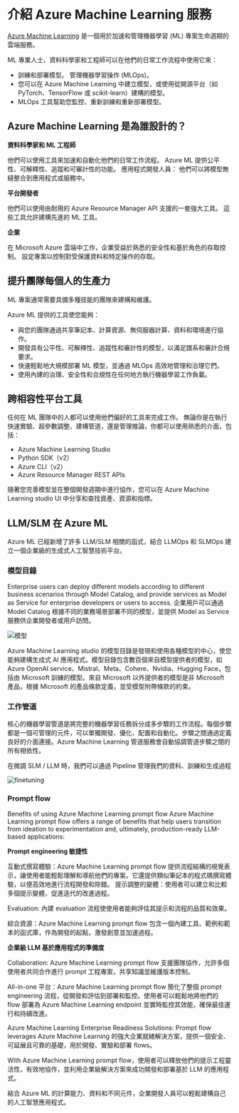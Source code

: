 ﻿# **介紹 Azure Machine Learning 服務**

[Azure Machine Learning](https://ml.azure.com?WT.mc_id=aiml-138114-kinfeylo) 是一個用於加速和管理機器學習 (ML) 專案生命週期的雲端服務。

ML 專業人士、資料科學家和工程師可以在他們的日常工作流程中使用它來：

- 訓練和部署模型。
管理機器學習操作 (MLOps)。
- 您可以在 Azure Machine Learning 中建立模型，或使用從開源平台（如 PyTorch、TensorFlow 或 scikit-learn）建構的模型。
- MLOps 工具幫助您監控、重新訓練和重新部署模型。

## Azure Machine Learning 是為誰設計的？

**資料科學家和 ML 工程師**

他們可以使用工具來加速和自動化他們的日常工作流程。
Azure ML 提供公平性、可解釋性、追蹤和可審計性的功能。
應用程式開發人員：
他們可以將模型無縫整合到應用程式或服務中。

**平台開發者**

他們可以使用由耐用的 Azure Resource Manager API 支援的一套強大工具。
這些工具允許建構先進的 ML 工具。

**企業**

在 Microsoft Azure 雲端中工作，企業受益於熟悉的安全性和基於角色的存取控制。
設定專案以控制對受保護資料和特定操作的存取。

## 提升團隊每個人的生產力

ML 專案通常需要具備多種技能的團隊來建構和維護。

Azure ML 提供的工具使您能夠：

- 與您的團隊通過共享筆記本、計算資源、無伺服器計算、資料和環境進行協作。
- 開發具有公平性、可解釋性、追蹤性和審計性的模型，以滿足譜系和審計合規要求。
- 快速輕鬆地大規模部署 ML 模型，並通過 MLOps 高效地管理和治理它們。
- 使用內建的治理、安全性和合規性在任何地方執行機器學習工作負載。

## 跨相容性平台工具

任何在 ML 團隊中的人都可以使用他們偏好的工具來完成工作。
無論你是在執行快速實驗、超參數調整、建構管道，還是管理推論，你都可以使用熟悉的介面，包括：

- Azure Machine Learning Studio
- Python SDK（v2）
- Azure CLI（v2）
- Azure Resource Manager REST APIs

隨著您完善模型並在整個開發週期中進行協作，您可以在 Azure Machine Learning studio UI 中分享和查找資產、資源和指標。

## **LLM/SLM 在 Azure ML**

Azure ML 已經新增了許多 LLM/SLM 相關的函式，結合 LLMOps 和 SLMOps 建立一個企業級的生成式人工智慧技術平台。

### **模型目錄**

Enterprise users can deploy different models according to different business scenarios through Model Catalog, and provide services as Model as Service for enterprise developers or users to access.
企業用戶可以通過 Model Catalog 根據不同的業務場景部署不同的模型，並提供 Model as Service 服務供企業開發者或用戶訪問。

![模型](../../imgs/04/03/models.png)

Azure Machine Learning studio 的模型目錄是發現和使用各種模型的中心，使您能夠建構生成式 AI 應用程式。模型目錄包含數百個來自模型提供者的模型，如 Azure OpenAI service、Mistral、Meta、Cohere、Nvidia、Hugging Face，包括由 Microsoft 訓練的模型。來自 Microsoft 以外提供者的模型是非 Microsoft 產品，根據 Microsoft 的產品條款定義，並受模型附帶條款的約束。

### **工作管道**

核心的機器學習管道是將完整的機器學習任務拆分成多步驟的工作流程。每個步驟都是一個可管理的元件，可以單獨開發、優化、配置和自動化。步驟之間通過定義良好的介面連接。Azure Machine Learning 管道服務會自動協調管道步驟之間的所有相依性。

在微調 SLM / LLM 時，我們可以通過 Pipeline 管理我們的資料、訓練和生成過程

![finetuning](../../imgs/04/03/finetuning.png)

### **Prompt flow**

Benefits of using Azure Machine Learning prompt flow
Azure Machine Learning prompt flow offers a range of benefits that help users transition from ideation to experimentation and, ultimately, production-ready LLM-based applications:


**Prompt engineering 敏捷性**


互動式撰寫體驗：Azure Machine Learning prompt flow 提供流程結構的視覺表示，讓使用者能輕鬆理解和導航他們的專案。它還提供類似筆記本的程式碼撰寫體驗，以便高效地進行流程開發和除錯。
提示調整的變體：使用者可以建立和比較多個提示變體，促進迭代的改進過程。

Evaluation: 內建 evaluation 流程使使用者能夠評估其提示和流程的品質和效果。

綜合資源：Azure Machine Learning prompt flow 包含一個內建工具、範例和範本的函式庫，作為開發的起點，激發創意並加速過程。

**企業級 LLM 基於應用程式的準備度**

Collaboration: Azure Machine Learning prompt flow 支援團隊協作，允許多個使用者共同合作進行 prompt 工程專案，共享知識並維護版本控制。

All-in-one 平台：Azure Machine Learning prompt flow 簡化了整個 prompt engineering 流程，從開發和評估到部署和監控。使用者可以輕鬆地將他們的 flow 部署為 Azure Machine Learning endpoint 並實時監控其效能，確保最佳運行和持續改進。

Azure Machine Learning Enterprise Readiness Solutions: Prompt flow leverages Azure Machine Learning 的強大企業就緒解決方案，提供一個安全、可延展且可靠的基礎，用於開發、實驗和部署 flows。

With Azure Machine Learning prompt flow，使用者可以釋放他們的提示工程靈活性，有效地協作，並利用企業級解決方案來成功開發和部署基於 LLM 的應用程式。

結合 Azure ML 的計算能力、資料和不同元件，企業開發人員可以輕鬆建構自己的人工智慧應用程式。

